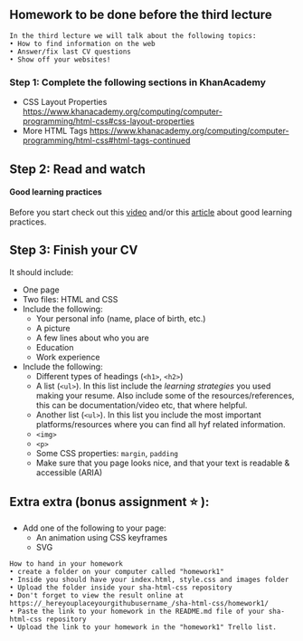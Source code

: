 ## Homework to be done before the third lecture

```
In the third lecture we will talk about the following topics:
• How to find information on the web
• Answer/fix last CV questions
• Show off your websites!
```

### Step 1: Complete the following sections in KhanAcademy

- CSS Layout Properties
https://www.khanacademy.org/computing/computer-programming/html-css#css-layout-properties
- More HTML Tags
https://www.khanacademy.org/computing/computer-programming/html-css#html-tags-continued

## Step 2: Read and watch
#### Good learning practices
Before you start check out this [video](http://www.learningscientists.org/videos/) and/or this [article](https://www.cultofpedagogy.com/learning-strategies/) about good learning practices.

## Step 3: Finish your CV
It should include:
- One page
- Two files: HTML and CSS
- Include the following:
    - Your personal info (name, place of birth, etc.)
    - A picture
    - A few lines about who you are
    - Education
    - Work experience
- Include the following:
    - Different types of headings (`<h1>`, `<h2>`)
    - A list (`<ul>`). In this list include the _learning strategies_ you used making your resume. Also include some of the resources/references, this can be documentation/video etc, that where helpful.
    - Another list (`<ul>`). In this list you include the most important platforms/resources where you can find all hyf related information.
    - `<img>`
    - `<p>`
    - Some CSS properties: `margin`, `padding`
    - Make sure that you page looks nice, and that your text is readable & accessible (ARIA)

## Extra extra (bonus assignment :star: ):

- Add one of the following to your page:
    - An animation using CSS keyframes
    - SVG

```
How to hand in your homework
• create a folder on your computer called "homework1"
• Inside you should have your index.html, style.css and images folder
• Upload the folder inside your sha-html-css repository
• Don't forget to view the result online at https://_hereyouplaceyourgithubusername_/sha-html-css/homework1/
• Paste the link to your homework in the README.md file of your sha-html-css repository
• Upload the link to your homework in the "homework1" Trello list.
```

